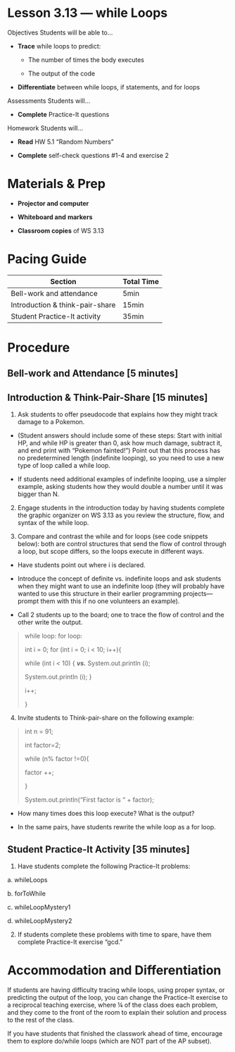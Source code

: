 Lesson 3.13 — while Loops
====================================================================================================

Objectives Students will be able to…

-   **Trace** while loops to predict:

    -   The number of times the body executes

    -   The output of the code

<!-- -->

-   **Differentiate** between while loops, if statements, and for loops

Assessments Students will...

-   **Complete** Practice-It questions

Homework Students will...

-   **Read** HW 5.1 “Random Numbers”

-   **Complete** self-check questions \#1-4 and exercise 2

Materials & Prep
================

-   **Projector and computer**

-   **Whiteboard and** **markers**

-   **Classroom copies** of WS 3.13

Pacing Guide
============

| Section                         | Total Time |
|---------------------------------|------------|
| Bell-work and attendance        | 5min       |
| Introduction & think-pair-share | 15min      |
| Student Practice-It activity    | 35min      |

Procedure
=========

Bell-work and Attendance \[5 minutes\]
--------------------------------------

Introduction & Think-Pair-Share \[15 minutes\]
----------------------------------------------

1. Ask students to offer pseudocode that explains how they might track damage to a Pokemon.

-   (Student answers should include some of these steps: Start with initial HP, and while HP is greater than 0, ask how much damage, subtract it, and end print with “Pokemon fainted!”) Point out that this process has no predetermined length (indefinite looping), so you need to use a new type of loop called a while loop.

-   If students need additional examples of indefinite looping, use a simpler example, asking students how they would double a number until it was bigger than N.

2. Engage students in the introduction today by having students complete the graphic organizer on WS 3.13 as you review the structure, flow, and syntax of the while loop.

3. Compare and contrast the while and for loops (see code snippets below): both are control structures that send the flow of control through a loop, but scope differs, so the loops execute in different ways.

-   Have students point out where i is declared.

-   Introduce the concept of definite vs. indefinite loops and ask students when they might want to use an indefinite loop (they will probably have wanted to use this structure in their earlier programming projects—prompt them with this if no one volunteers an example).

-   Call 2 students up to the board; one to trace the flow of control and the other write the output.

> while loop: for loop:
>
> int i = 0; for (int i = 0; i &lt; 10; i++){
>
> while (int i &lt; 10) { ***vs.*** System.out.println (i);
>
> System.out.println (i); }
>
> i++;
>
> }

4. Invite students to Think-pair-share on the following example:

> int n = 91;
>
> int factor=2;
>
> while (n% factor !=0){
>
> factor ++;
>
> }
>
> System.out.println(“First factor is “ + factor);

-   How many times does this loop execute? What is the output?

-   In the same pairs, have students rewrite the while loop as a for loop.

Student Practice-It Activity \[35 minutes\]
-------------------------------------------

1. Have students complete the following Practice-It problems:

a. whileLoops

b. forToWhile

c. whileLoopMystery1

d. whileLoopMystery2

2. If students complete these problems with time to spare, have them complete Practice-It exercise “gcd.”

Accommodation and Differentiation
=================================

If students are having difficulty tracing while loops, using proper syntax, or predicting the output of the loop, you can change the Practice-It exercise to a reciprocal teaching exercise, where ¼ of the class does each problem, and they come to the front of the room to explain their solution and process to the rest of the class.

If you have students that finished the classwork ahead of time, encourage them to explore do/while loops (which are NOT part of the AP subset).
